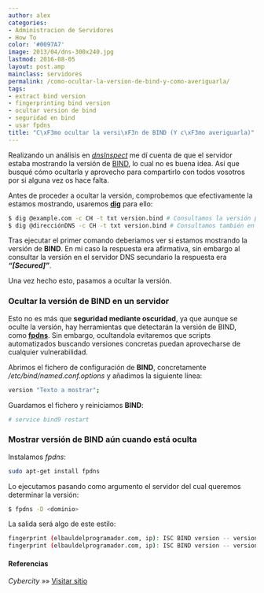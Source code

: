 ```yaml
---
author: alex
categories:
- Administracion de Servidores
- How To
color: '#0097A7'
image: 2013/04/dns-300x240.jpg
lastmod: 2016-08-05
layout: post.amp
mainclass: servidores
permalink: /como-ocultar-la-version-de-bind-y-como-averiguarla/
tags:
- extract bind version
- fingerprinting bind version
- ocultar version de bind
- seguridad en bind
- usar fpdns
title: "C\xF3mo ocultar la versi\xF3n de BIND (Y c\xF3mo averiguarla)"
---
```


<figure>
    <amp-img on="tap:lightbox1" role="button" tabindex="0" layout="responsive" src="/img/2013/04/dns-300x240.jpg" alt="Cómo ocultar la versión de BIND (Y como averiguarla)" width="300px" height="240px"></amp-img>
</figure>



Realizando un análisis en *<a href="http://www.dnsinspect.com" target="_blank">dnsInspect</a>* me dí cuenta de que el servidor estaba mostrando la versión de [BIND][1], lo cual no es buena idea. Así que busqué cómo ocultarla y aprovecho para compartirlo con todos vosotros por si alguna vez os hace falta.

Antes de proceder a ocultar la versión, comprobemos que efectivamente la estamos mostrando, usaremos **[dig][2]** para ello:

<!--more-->

```bash
$ dig @example.com -c CH -t txt version.bind # Consultamos la versión para el dominio de la web
$ dig @direcciónDNS -c CH -t txt version.bind # Consultamos también en nuestros servidores DNS secundarios
```

Tras ejecutar el primer comando deberiamos ver si estamos mostrando la versión de **BIND**. En mi caso la respuesta era afirmativa, sin embargo al consultar la versión en el servidor DNS secundario la respuesta era ***&#8220;[Secured]&#8221;***.

Una vez hecho esto, pasamos a ocultar la versión.

### Ocultar la versión de BIND en un servidor

Esto no es más que **seguridad mediante oscuridad**, ya que aunque se oculte la versión, hay herramientas que detectarán la versión de BIND, como **<a href="http://www.cyberciti.biz/tips/howto-remotely-determine-dns-server-version.html" target="_blank">fpdns</a>**. Sin embargo, ocultandola evitaremos que scripts automatizados buscando versiones concretas puedan aprovecharse de cualquier vulnerabilidad.

Abrimos el fichero de configuración de **BIND**, concretamente */etc/bind/named.conf.options* y añadimos la siguiente línea:

```bash
version "Texto a mostrar";
```

Guardamos el fichero y reiniciamos **BIND**:

```bash
# service bind9 restart
```

### Mostrar versión de BIND aún cuando está oculta

Instalamos *fpdns*:

```bash
sudo apt-get install fpdns
```

Lo ejecutamos pasando como argumento el servidor del cual queremos determinar la versión:

```bash
$ fpdns -D <dominio>
```

La salida será algo de este estilo:

```bash
fingerprint (elbauldelprogramador.com, ip): ISC BIND version -- version
fingerprint (elbauldelprogramador.com, ip): ISC BIND version -- version
```

#### Referencias

*Cybercity* »» <a href="http://www.cyberciti.biz/faq/hide-bind9-dns-sever-version/" target="_blank">Visitar sitio</a>

 [1]: https://elbauldelprogramador.com/como-configurar-un-servidor-dns/
 [2]: https://elbauldelprogramador.com/dig-chuleta-basica-de-comandos/ "Dig – Chuleta básica de comandos"